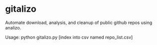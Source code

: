 # gitalizo
Automate download, analysis, and cleanup of public github repos using analizo.

Usage: python gitalizo.py [index into csv named repo\_list.csv]
